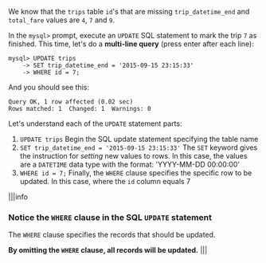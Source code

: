 We know that the `trips` table `id`'s that are missing `trip_datetime_end` and `total_fare` values are `4`, `7` and `9`.

In the `mysql>` prompt, execute an `UPDATE` SQL statement to mark the trip `7` as finished. This time, let's do a __multi-line query__ (press enter after each line):

```
mysql> UPDATE trips 
    -> SET trip_datetime_end = '2015-09-15 23:15:33' 
    -> WHERE id = 7;
```

And you should see this:

```
Query OK, 1 row affected (0.02 sec)
Rows matched: 1  Changed: 1  Warnings: 0
```

Let's understand each of the `UPDATE` statement parts:

1. `UPDATE trips`
Begin the SQL update statement specifying the table name
2. `SET trip_datetime_end = '2015-09-15 23:15:33'`
The `SET` keyword gives the instruction for _setting_ new values to rows. In this case, the values are a `DATETIME` data type with the format: 'YYYY-MM-DD 00:00:00'
3. `WHERE id = 7;`
Finally, the `WHERE` clause specifies the specific row to be updated. In this case, where the `id` column equals 7

|||info
### Notice the `WHERE` clause in the SQL `UPDATE` statement
The `WHERE` clause specifies the records that should be updated. 

__By omitting the `WHERE` clause, all records will be updated.__
|||